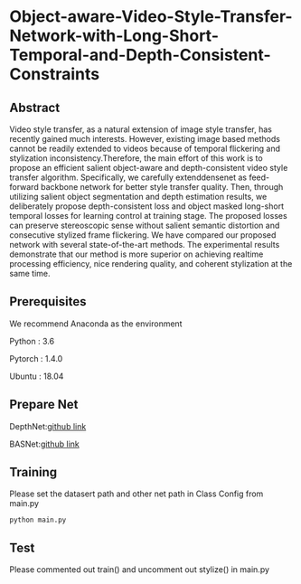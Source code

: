 # Object-aware-Video-Style-Transfer-Network-with-Long-Short-Temporal-and-Depth-Consistent-Constraints

## Abstract
Video style transfer, as a natural extension of image style transfer, has recently gained much interests. However, existing image based methods cannot be readily extended to videos because of temporal flickering and stylization inconsistency.Therefore, the main effort of this work is to propose an efficient salient object-aware and depth-consistent video style transfer algorithm. Specifically, we carefully extenddensenet as feed-forward backbone network for better style transfer quality. Then, through utilizing salient object segmentation and depth estimation results, we deliberately propose depth-consistent loss and object masked long-short temporal losses for learning control at training stage. The proposed losses can preserve stereoscopic sense without salient semantic distortion and consecutive stylized frame flickering. We have compared our proposed network with several state-of-the-art methods. The experimental results demonstrate that our method is more superior on achieving realtime processing efficiency, nice rendering quality, and coherent stylization at the same time.

## Prerequisites
We recommend Anaconda as the environment


Python : 3.6 


Pytorch : 1.4.0


Ubuntu : 18.04

## Prepare Net
DepthNet:[github link](https://github.com/A-Jacobson/Depth_in_The_Wild)


BASNet:[github link](https://github.com/NathanUA/BASNet)

## Training
Please set the datasert path and other net path in Class Config from main.py
```
python main.py
```

## Test
Please commented out train() and uncomment out stylize() in main.py

